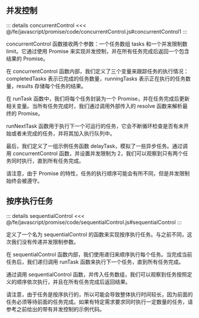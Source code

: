 ## 并发控制

::: details concurrentControl
<<< @/fe/javascript/promise/code/concurrentControl.js#concurrentControl1
:::

concurrentControl 函数接收两个参数：一个任务数组 tasks 和一个并发限制数 limit。它通过使用 Promise 来实现并发控制，并在所有任务完成后返回一个包含结果的 Promise。

在 concurrentControl 函数内部，我们定义了三个变量来跟踪任务的执行情况：completedTasks 表示已完成的任务数量，runningTasks 表示正在执行的任务数量，results 存储每个任务的结果。

在 runTask 函数中，我们将每个任务封装为一个 Promise，并在任务完成后更新相关变量。当所有任务完成时，我们通过调用外部传入的 resolve 函数来解析最终的 Promise。

runNextTask 函数用于执行下一个可运行的任务，它会不断循环检查是否有未开始或者未完成的任务，并将其加入执行队列中。

最后，我们定义了一组示例任务函数 delayTask，模拟了一些异步任务。通过调用 concurrentControl 函数，并设置并发限制为 2，我们可以观察到只有两个任务同时执行，直到所有任务完成。

请注意，由于 Promise 的特性，任务的执行顺序可能会有所不同，但是并发限制始终会被遵守。

## 按序执行任务

::: details sequentialControl
<<< @/fe/javascript/promise/code/sequentialControl.js#sequentialControl
:::

定义了一个名为 sequentialControl 的函数来实现按序执行任务。与之前不同，这次我们没有传递并发限制参数。

在 sequentialControl 函数内部，我们使用递归来顺序执行每个任务。当完成当前任务后，我们递归调用 runTask 函数来执行下一个任务，直到所有任务完成。

通过调用 sequentialControl 函数，并传入任务数组，我们可以观察到任务按照定义的顺序依次执行，并且在所有任务完成后返回结果。

请注意，由于任务是按序执行的，所以可能会导致整体执行时间较长，因为前面的任务必须等待前面的任务完成。如果有特定需求要求同时执行一定数量的任务，请参考之前给出的带有并发控制的示例代码。

